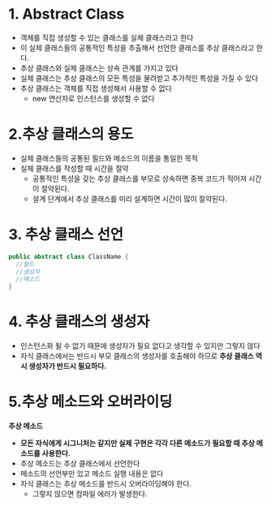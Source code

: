 # 1. Abstract Class

* 객체를 직접 생성할 수 있는 클래스를 실체 클래스라고 한다
* 이 실체 클래스들의 공통적인 특성을 추출해서 선언한 클래스를 추상 클래스라고 한다.
* 추상 클래스와 실체 클래스는 상속 관계를 가지고 있다
* 실체 클래스는 추상 클래스의 모든 특성을 물려받고 추가적인 특성을 가질 수 있다
* 추상 클래스는 객체를 직접 생성해서 사용할 수 없다
  * new 연산자로 인스턴스를 생성할 수 없다



# 2.추상 클래스의 용도

* 실체 클래스들의 공통된 필드와 메소드의 이름을 통일한 목적
* 실체 클래스를 작성할 때 시간을 절약
  * 공통적인 특성을 갖는 추상 클래스를 부모로 상속하면 중복 코드가 적어져 시간이 절약된다.
  * 설계 단계에서 추상 클래스를 미리 설계하면 시간이 많이 절약된다.



# 3. 추상 클래스 선언

```java
public abstract class ClassName {
  //필드
  //생성자
  //메소드
}
```



# 4. 추상 클래스의 생성자

* 인스턴스화 될 수 없기 때문에 생성자가 필요 없다고 생각할 수 있지만 그렇지 않다
* 자식 클래스에서는 반드시 부모 클래스의 생성자를 호출해야 하므로 **추상 클래스 역시 생성자가 반드시 필요하다.**



# 5.추상 메소드와 오버라이딩

**추상 메소드**

* **모든 자식에게 시그니처는 같지만 실제 구현은 각각 다른 메소드가 필요할 때 추상 메소드를 사용한다.**
* 추상 메소드는 추상 클래스에서 선언한다
* 메소드의 선언부만 있고 메소드 실행 내용은 없다
* 자식 클래스는 추상 메소드를 반드시 오버라이딩해야 한다.
  * 그렇지 않으면 컴파일 에러가 발생한다.